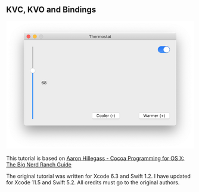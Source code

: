 ## KVC, KVO and Bindings

![Thermostat](Thermostat.png)

This tutorial is based on [Aaron Hillegass - Cocoa Programming for OS X: The Big Nerd Ranch Guide](https://www.oreilly.com/library/view/cocoa-programming-for/9780134077130/)

The original tutorial was written for Xcode 6.3 and  Swift 1.2. I have updated for Xcode 11.5 and Swift 5.2. All credits must go to the original authors.